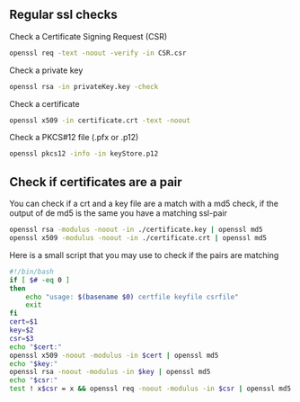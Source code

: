 ## Regular ssl checks
Check a Certificate Signing Request (CSR)
```bash
openssl req -text -noout -verify -in CSR.csr
```

Check a private key
```bash
openssl rsa -in privateKey.key -check
```
Check a certificate
```bash
openssl x509 -in certificate.crt -text -noout
```

Check a PKCS#12 file (.pfx or .p12)
```bash
openssl pkcs12 -info -in keyStore.p12
```

## Check if certificates are a pair
You can check if a crt and a key file are a match with a md5 check, if the output of de md5 is the same you have a matching ssl-pair
```bash
openssl rsa -modulus -noout -in ./certificate.key | openssl md5
openssl x509 -modulus -noout -in ./certificate.crt | openssl md5
```

Here is a small script that you may use to check if the pairs are matching
```bash
#!/bin/bash
if [ $# -eq 0 ]
then
    echo "usage: $(basename $0) certfile keyfile csrfile"
    exit
fi
cert=$1
key=$2
csr=$3
echo "$cert:"
openssl x509 -noout -modulus -in $cert | openssl md5
echo "$key:"
openssl rsa -noout -modulus -in $key | openssl md5
echo "$csr:"
test ! x$csr = x && openssl req -noout -modulus -in $csr | openssl md5

```
